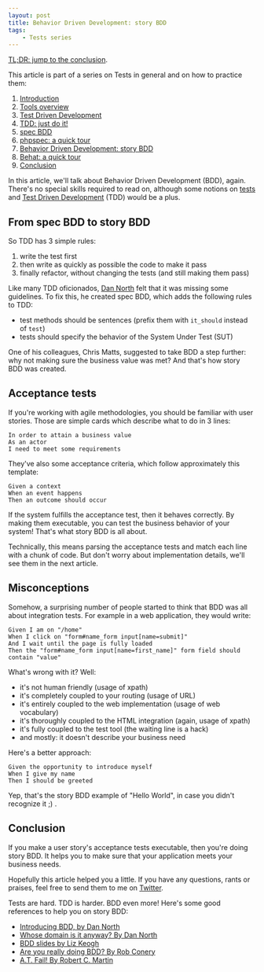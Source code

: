 ```yaml
---
layout: post
title: Behavior Driven Development: story BDD
tags:
    - Tests series
---
```


[TL;DR: jump to the conclusion](#conclusion).

This article is part of a series on Tests in general and on how to practice
them:

1. [Introduction](/2014/02/05/tests-introduction.html)
2. [Tools overview](/2014/02/12/tests-tools-overview.html)
3. [Test Driven Development](/2014/02/19/test-driven-development.html)
4. [TDD: just do it!](/2014/02/26/tdd-just-do-it.html)
5. [spec BDD](/2014/03/05/spec-bdd.html)
6. [phpspec: a quick tour](/2014/03/11/phpspec-quick-tour.html)
7. [Behavior Driven Development: story BDD](/2014/03/19/behavior-driven-development-story-bdd.html)
8. [Behat: a quick tour](/2014/03/26/behat-quick-tour.html)
9. [Conclusion](/2014/04/02/tests-cheat-sheet.html)

In this article, we'll talk about Behavior Driven Development (BDD), again.
There's no special skills required to read on, although some notions on
[tests](/2014/02/05/tests-introduction) and
[Test Driven Development](/2014/02/19/test-driven-development)
(TDD) would be a plus.

## From spec BDD to story BDD

So TDD has 3 simple rules:

1. write the test first
2. then write as quickly as possible the code to make it pass
3. finally refactor, without changing the tests (and still making them pass)

Like many TDD oficionados, [Dan North](http://dannorth.net/about/) felt that it
was missing some guidelines. To fix this, he created spec BDD, which adds the
following rules to TDD:

* test methods should be sentences (prefix them with `it_should` instead of `test`)
* tests should specify the behavior of the System Under Test (SUT)

One of his colleagues, Chris Matts, suggested to take BDD a step further: why
not making sure the business value was met? And that's how story BDD was
created.

## Acceptance tests

If you're working with agile methodologies, you should be familiar with user
stories. Those are simple cards which describe what to do in 3 lines:

    In order to attain a business value
    As an actor
    I need to meet some requirements

They've also some acceptance criteria, which follow approximately this template:

    Given a context
    When an event happens
    Then an outcome should occur

If the system fulfills the acceptance test, then it behaves correctly. By making
them executable, you can test the business behavior of your system! That's what
story BDD is all about.

Technically, this means parsing the acceptance tests and match each line with
a chunk of code. But don't worry about implementation details, we'll see them
in the next article.

## Misconceptions

Somehow, a surprising number of people started to think that BDD was all about
integration tests. For example in a web application, they would write:

    Given I am on "/home"
    When I click on "form#name_form input[name=submit]"
    And I wait until the page is fully loaded
    Then the "form#name_form input[name=first_name]" form field should contain "value"

What's wrong with it? Well:

* it's not human friendly (usage of xpath)
* it's completely coupled to your routing (usage of URL)
* it's entirely coupled to the web implementation (usage of web vocabulary)
* it's thoroughly coupled to the HTML integration (again, usage of xpath)
* it's fully coupled to the test tool (the waiting line is a hack)
* and mostly: it doesn't describe your business need

Here's a better approach:

    Given the opportunity to introduce myself
    When I give my name
    Then I should be greeted

Yep, that's the story BDD example of "Hello World", in case you didn't recognize
it ;) .

## Conclusion

If you make a user story's acceptance tests executable, then you're doing story
BDD. It helps you to make sure that your application meets your business needs.

Hopefully this article helped you a little. If you have any questions, rants or
praises, feel free to send them to me on [Twitter](https://twitter.com/epiloic).

Tests are hard. TDD is harder. BDD even more! Here's some good references to
help you on story BDD:

* [Introducing BDD, by Dan North](http://dannorth.net/introducing-bdd/)
* [Whose domain is it anyway? By Dan North](http://dannorth.net/2011/01/31/whose-domain-is-it-anyway/)
* [BDD slides by Liz Keogh](http://slideshare.net/lunivore/behavior-driven-development-11754474)
* [Are you really doing BDD? By Rob Conery](http://www.wekeroad.com/2013/08/28/how-behavioral-is-your-bdd/)
* [A.T. Fail! By Robert C. Martin](http://ht.ly/pfNW5)
